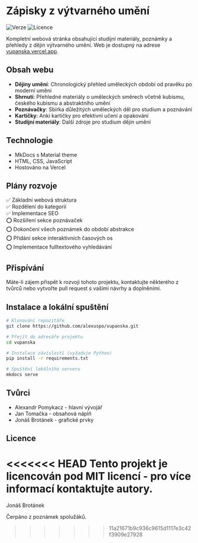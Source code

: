 # Zápisky z výtvarného umění

![Verze](https://img.shields.io/badge/verze-1.0.0-blue.svg)
![Licence](https://img.shields.io/badge/licence-MIT-green.svg)

Kompletní webová stránka obsahující studijní materiály, poznámky a přehledy z dějin výtvarného umění. Web je dostupný na adrese [vupanska.vercel.app](https://vupanska.vercel.app).

## Obsah webu

- **Dějiny umění**: Chronologický přehled uměleckých období od pravěku po moderní umění
- **Shrnutí**: Přehledné materiály o uměleckých směrech včetně kubismu, českého kubismu a abstraktního umění
- **Poznávačky**: Sbírka důležitých uměleckých děl pro studium a poznávání
- **Kartičky**: Anki kartičky pro efektivní učení a opakování
- **Studijní materiály**: Další zdroje pro studium dějin umění

## Technologie

- MkDocs s Material theme
- HTML, CSS, JavaScript
- Hostováno na Vercel

## Plány rozvoje

✅ Základní webová struktura  
✅ Rozdělení do kategorií  
✅ Implementace SEO  
⭕ Rozšíření sekce poznávaček  
⭕ Dokončení všech poznámek do období abstrakce  
⭕ Přidání sekce interaktivních časových os  
⭕ Implementace fulltextového vyhledávání  

## Přispívání

Máte-li zájem přispět k rozvoji tohoto projektu, kontaktujte některého z tvůrců nebo vytvořte pull request s vašimi návrhy a doplněními.

## Instalace a lokální spuštění

```bash
# Klonování repozitáře
git clone https://github.com/alexuspo/vupanska.git

# Přejít do adresáře projektu
cd vupanska

# Instalace závislostí (vyžaduje Python)
pip install -r requirements.txt

# Spuštění lokálního serveru
mkdocs serve
```

## Tvůrci

- Alexandr Pomykacz - hlavní vývojář
- Jan Tomačka - obsahová náplň
- Jonáš Brotánek - grafické prvky

## Licence

<<<<<<< HEAD
Tento projekt je licencován pod MIT licencí - pro více informací kontaktujte autory.
=======
Jonáš Brotánek

Čerpáno z poznámek spolužáků.
>>>>>>> 11a21671b9c936c9615d1117e3c42f3909e27928
